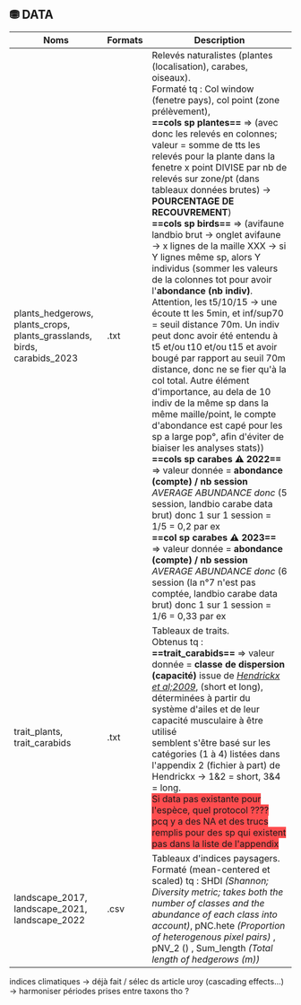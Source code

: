 
## ⛃ DATA 

| Noms                                                                    | Formats | Description                                                                                                                                                                                                                                                                                                                                                                                                                                                                                                                                                                                                                                                                                                                                                                                                                                                                                                                                                                                                                                                                                                                                                                                                                                                                                                                                                                                                                                                                              |
| ----------------------------------------------------------------------- | ------- | ---------------------------------------------------------------------------------------------------------------------------------------------------------------------------------------------------------------------------------------------------------------------------------------------------------------------------------------------------------------------------------------------------------------------------------------------------------------------------------------------------------------------------------------------------------------------------------------------------------------------------------------------------------------------------------------------------------------------------------------------------------------------------------------------------------------------------------------------------------------------------------------------------------------------------------------------------------------------------------------------------------------------------------------------------------------------------------------------------------------------------------------------------------------------------------------------------------------------------------------------------------------------------------------------------------------------------------------------------------------------------------------------------------------------------------------------------------------------------------------- |
| plants_hedgerows, plants_crops, plants_grasslands, birds, carabids_2023 | .txt    | Relevés naturalistes (plantes (localisation), carabes, oiseaux). <br>Formaté tq : Col window (fenetre pays), col point (zone prélèvement), <br>**==cols sp plantes==** => (avec donc les relevés en colonnes; valeur = somme de tts les relevés pour la plante dans la fenetre x point DIVISE par nb de relevés sur zone/pt (dans tableaux données brutes) → **POURCENTAGE DE RECOUVREMENT**)<br>**==cols sp birds==** => (avifaune landbio brut → onglet avifaune → x lignes de la maille XXX → si  Y lignes même sp, alors Y individus (sommer les valeurs de la colonnes tot pour avoir l'**abondance (nb indiv)**. Attention, les t5/10/15 → une écoute tt les 5min, et inf/sup70 = seuil distance 70m. Un indiv peut donc avoir été entendu à t5 et/ou t10 et/ou t15 et avoir bougé par rapport au seuil 70m distance, donc ne se fier qu'à la col total. Autre élément d'importance, au dela de 10 indiv de la même sp dans la même maille/point, le compte d'abondance est capé pour les sp a large pop°, afin d'éviter de biaiser les analyses stats))<br>**==cols sp carabes ⚠ 2022==** => valeur donnée = **abondance (compte) / nb session** *AVERAGE ABUNDANCE donc* (5 session, landbio carabe data brut) donc 1 sur 1 session = 1/5 = 0,2 par ex<br>**==col sp carabes ⚠ 2023==** => valeur donnée = **abondance (compte) / nb session** *AVERAGE ABUNDANCE donc* (6 session (la n°7 n'est pas comptée, landbio carabe data brut) donc 1 sur 1 session = 1/6 = 0,33 par ex |
| trait_plants, trait_carabids                                            | .txt    | Tableaux de traits. <br>Obtenus tq : <br>**==trait_carabids==** => valeur donnée = **classe de dispersion (capacité)** issue de *[Hendrickx et al;2009](https://doi.org/10.1111/j.1466-8238.2009.00473.x)*, (short et long), déterminées à partir du système d'ailes et de leur capacité musculaire à être utilisé<br>semblent s'être basé sur les catégories (1 à 4) listées dans l'appendix 2 (fichier à part) de Hendrickx → 1&2 = short, 3&4 = long. <br><span style="background:#ff4d4f">Si data pas existante pour l'espèce, quel protocol ???? pcq y a des NA et des trucs remplis pour des sp qui existent pas dans la liste de l'appendix </span>                                                                                                                                                                                                                                                                                                                                                                                                                                                                                                                                                                                                                                                                                                                                                                                                                               |
| landscape_2017, landscape_2021, landscape_2022                          | .csv    | Tableaux d'indices paysagers.<br>Formaté (mean-centered et scaled) tq : SHDI *(Shannon; Diversity metric; takes both the number of classes and the abundance of each class into account)*, pNC.hete *(Proportion of heterogenous pixel pairs)* , pNV_2 () , Sum_length *(Total length of hedgerows (m))*                                                                                                                                                                                                                                                                                                                                                                                                                                                                                                                                                                                                                                                                                                                                                                                                                                                                                                                                                                                                                                                                                                                                                                                 |


indices climatiques → déjà fait / sélec ds article uroy (cascading effects...) → harmoniser périodes prises entre taxons tho ?
